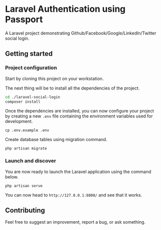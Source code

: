 
# Laravel Authentication using Passport

A Laravel project demonstrating Github/Facebook/Google/LinkedIn/Twitter social login.

## Getting started

### Project configuration

Start by cloning this project on your workstation.

The next thing will be to install all the dependencies of the project.

```sh
cd ./laravel-social-login
composer install
```

Once the dependencies are installed, you can now configure your project by creating a new `.env` file containing the environment variables used for development.

```
cp .env.example .env
```

Create database tables using migration command.

```
php artisan migrate
```

### Launch and discover

You are now ready to launch the Laravel application using the command below.

```
php artisan serve
```

You can now head to `http://127.0.0.1:8000/` and see that it works.

## Contributing

Feel free to suggest an improvement, report a bug, or ask something.
